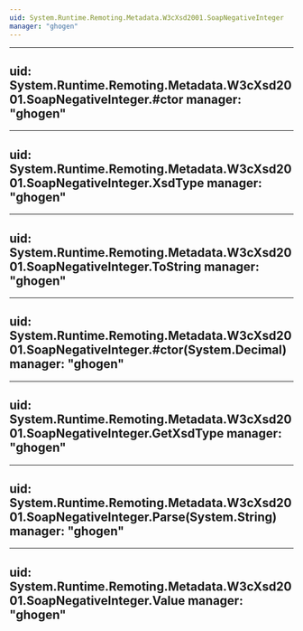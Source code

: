 ```yaml
---
uid: System.Runtime.Remoting.Metadata.W3cXsd2001.SoapNegativeInteger
manager: "ghogen"
---
```


---
uid: System.Runtime.Remoting.Metadata.W3cXsd2001.SoapNegativeInteger.#ctor
manager: "ghogen"
---

---
uid: System.Runtime.Remoting.Metadata.W3cXsd2001.SoapNegativeInteger.XsdType
manager: "ghogen"
---

---
uid: System.Runtime.Remoting.Metadata.W3cXsd2001.SoapNegativeInteger.ToString
manager: "ghogen"
---

---
uid: System.Runtime.Remoting.Metadata.W3cXsd2001.SoapNegativeInteger.#ctor(System.Decimal)
manager: "ghogen"
---

---
uid: System.Runtime.Remoting.Metadata.W3cXsd2001.SoapNegativeInteger.GetXsdType
manager: "ghogen"
---

---
uid: System.Runtime.Remoting.Metadata.W3cXsd2001.SoapNegativeInteger.Parse(System.String)
manager: "ghogen"
---

---
uid: System.Runtime.Remoting.Metadata.W3cXsd2001.SoapNegativeInteger.Value
manager: "ghogen"
---
